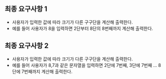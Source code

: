 ## 최종 요구사항 1
* 사용자가 입력한 값에 따라 크기가 다른 구구단을 계산해 출력한다.
* 예를 들어 사용자가 8을 입력하면 2단부터 8단의 8번째까지 계산해 출력한다.

## 최종 요구사항 2
* 사용자가 입력한 값에 따라 크기가 다른 구구단을 계산해 출력한다.
* 예를 들어 사용자가 8,7과 같은 문자열을 입력하면 2단에 7번째, 3단에 7번째 ... 8단에 7번째까지 계산해 출력한다.